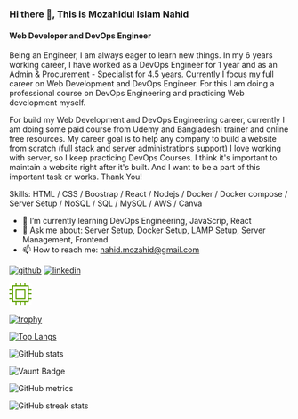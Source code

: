 
### Hi there 👋, This is  Mozahidul Islam Nahid
#### Web Developer and DevOps Engineer


Being an Engineer, I am always eager to learn new things. In my 6 years working career, I have worked as a DevOps Engineer for 1 year and as an Admin & Procurement - Specialist for 4.5 years. Currently I focus my full career on Web Development and DevOps Engineer. For this I am doing a professional course on DevOps Engineering and practicing Web development myself.

For build my Web Development and DevOps Engineering career, currently I am doing some paid course from Udemy and Bangladeshi trainer and online free resources. My career goal is to help any company to build a website from scratch (full stack and server administrations support) I love working with server, so I keep practicing DevOps Courses. I think it's important to maintain a website right after it's built. And I want to be a part of this important task or works.
Thank You!

Skills:  HTML / CSS / Boostrap / React / Nodejs / Docker / Docker compose / Server Setup / NoSQL / SQL / MySQL / AWS / Canva

- 🌱 I’m currently learning DevOps Engineering, JavaScrip, React  
- 💬 Ask me about: Server Setup, Docker Setup, LAMP Setup, Server Management, Frontend  
- 📫 How to reach me: nahid.mozahid@gmail.com  


[<img src='https://cdn.jsdelivr.net/npm/simple-icons@3.0.1/icons/github.svg' alt='github' height='40'>](https://github.com/nahidmozahid)  [<img src='https://cdn.jsdelivr.net/npm/simple-icons@3.0.1/icons/linkedin.svg' alt='linkedin' height='40'>](https://www.linkedin.com/in/https://media.licdn.com/dms/image/D5616AQHmX17e1eit3w/profile-displaybackgroundimage-shrink_350_1400/0/1705222536592?e=1719446400&v=beta&t=ceF7n3Ub8rniXmUIFABElawvTvwxh32XeKBve810TcU/)  

<a href='https://docs.github.com/en/developers'><img src='https://raw.githubusercontent.com/acervenky/animated-github-badges/master/assets/devbadge.gif' width='40' height='40'></a> 

[![trophy](https://github-profile-trophy.vercel.app/?username=nahidmozahid)](https://github.com/ryo-ma/github-profile-trophy)

[![Top Langs](https://github-readme-stats.vercel.app/api/top-langs/?username=nahidmozahid)](https://github.com/anuraghazra/github-readme-stats)

![GitHub stats](https://github-readme-stats.vercel.app/api?username=nahidmozahid&show_icons=true&count_private=true)  

![Vaunt Badge](https://api.vaunt.dev/v1/github/entities/nahidmozahid/contributions?format=svg&private=true)  

![GitHub metrics](https://metrics.lecoq.io/nahidmozahid)  

![GitHub streak stats](https://streak-stats.demolab.com/?user=nahidmozahid)  

